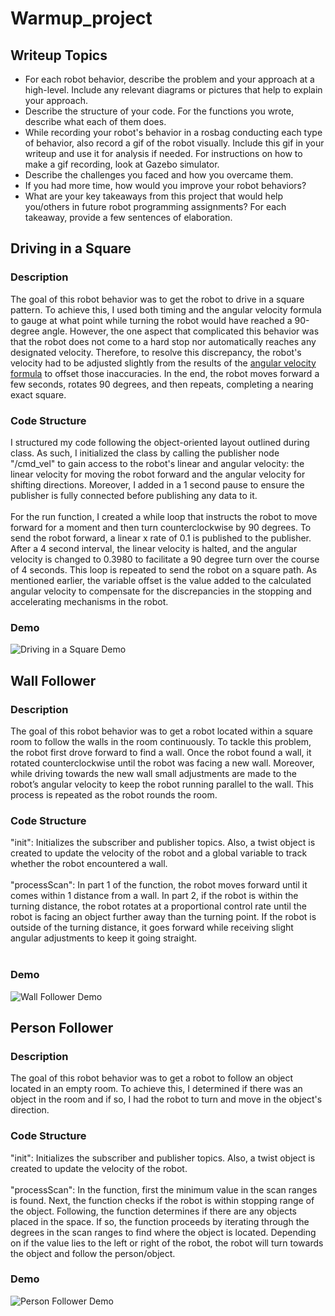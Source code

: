 # Warmup_project
## Writeup Topics

* For each robot behavior, describe the problem and your approach at a high-level. Include any relevant diagrams or pictures that help to explain your approach.
* Describe the structure of your code. For the functions you wrote, describe what each of them does.
* While recording your robot's behavior in a rosbag conducting each type of behavior, also record a gif of the robot visually. Include this gif in your writeup and use it for analysis if needed. For instructions on how to make a gif recording, look at Gazebo simulator.
* Describe the challenges you faced and how you overcame them.
* If you had more time, how would you improve your robot behaviors?
* What are your key takeaways from this project that would help you/others in future robot programming assignments? For each takeaway, provide a few sentences of elaboration.

## Driving in a Square
### Description
The goal of this robot behavior was to get the robot to drive in a square pattern. To achieve this, I used both timing and the angular velocity formula to gauge at what point while turning the robot would have reached a 90-degree angle. However, the one aspect that complicated this behavior was that the robot does not come to a hard stop nor automatically reaches any designated velocity. Therefore, to resolve this discrepancy, the robot's velocity had to be adjusted slightly from the results of the [angular velocity formula](https://www.omnicalculator.com/physics/angular-velocity) to offset those inaccuracies. In the end, the robot moves forward a few seconds, rotates 90 degrees, and then repeats, completing a nearing exact square.
### Code Structure
I structured my code following the object-oriented layout outlined during class. As such, I initialized the class by calling the publisher node "/cmd_vel" to gain access to the robot's linear and angular velocity: the linear velocity for moving the robot forward and the angular velocity for shifting directions. Moreover, I added in a 1 second pause to ensure the publisher is fully connected before publishing any data to it. <br /> <br /> 
For the run function, I created a while loop that instructs the robot to move forward for a moment and then turn counterclockwise by 90 degrees. To send the robot forward, a linear x rate of 0.1 is published to the publisher. After a 4 second interval, the linear velocity is halted, and the angular velocity is changed to 0.3980 to facilitate a 90 degree turn over the course of 4 seconds. This loop is repeated to send the robot on a square path. As mentioned earlier, the variable offset is the value added to the calculated angular velocity to compensate for the discrepancies in the stopping and accelerating mechanisms in the robot.
### Demo 
![Driving in a Square Demo](https://raw.githubusercontent.com/kiana1317/Warmup-Intro-to-Robotics/main/gifs/drivesquare.gif?token=AKRDA5LYJ5NSRD2MI223UC3AB4Q24)

## Wall Follower
### Description
The goal of this robot behavior was to get a robot located within a square room to follow the walls in the room continuously. To tackle this problem, the robot first drove forward to find a wall. Once the robot found a wall, it rotated counterclockwise until the robot was facing a new wall. Moreover, while driving towards the new wall small adjustments are made to the robot’s angular velocity to keep the robot running parallel to the wall. This process is repeated as the robot rounds the room.
### Code Structure
"init": Initializes the subscriber and publisher topics. Also, a twist object is created to update the velocity of the robot and a global variable to track whether the robot encountered a wall.
</br> </br>
"processScan": In part 1 of the function, the robot moves forward until it comes within 1 distance from a wall. In part 2, if the robot is within the turning distance, the robot rotates at a proportional control rate until the robot is facing an object further away than the turning point. If the robot is outside of the turning distance, it goes forward while receiving slight angular adjustments to keep it going straight.
</br></br>
### Demo
![Wall Follower Demo](https://raw.githubusercontent.com/kiana1317/warmup_project/main/gifs/wall_follower.gif)

## Person Follower
### Description
The goal of this robot behavior was to get a robot to follow an object located in an empty room. To achieve this, I determined if there was an object in the room and if so, I had the robot to turn and move in the object's direction.
### Code Structure
"init": Initializes the subscriber and publisher topics. Also, a twist object is created to update the velocity of the robot.
</br></br>
"processScan": In the function, first the minimum value in the scan ranges is found. Next, the function checks if the robot is within stopping range of the object. Following, the function determines if there are any objects placed in the space. If so, the function proceeds by iterating through the degrees in the scan ranges to find where the object is located. Depending on if the value lies to the left or right of the robot, the robot will turn towards the object and follow the person/object.
### Demo
![Person Follower Demo](https://raw.githubusercontent.com/kiana1317/warmup_project/main/gifs/person_follower.gif)
